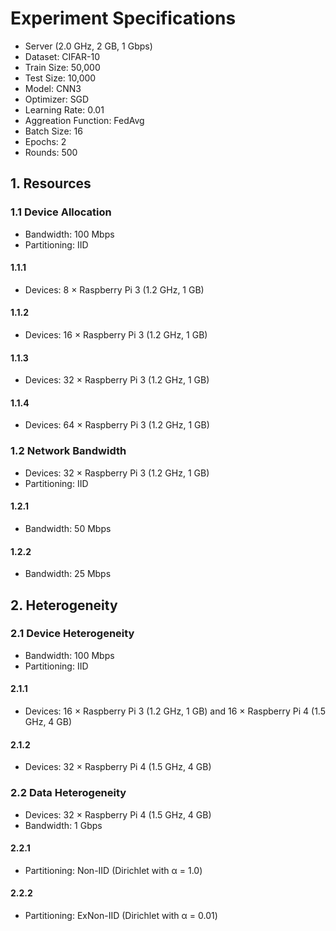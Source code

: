 # Experiment Specifications

  - Server (2.0 GHz, 2 GB, 1 Gbps)
  - Dataset: CIFAR-10
  - Train Size: 50,000
  - Test Size: 10,000
  - Model: CNN3
  - Optimizer: SGD
  - Learning Rate: 0.01
  - Aggreation Function: FedAvg
  - Batch Size: 16
  - Epochs: 2
  - Rounds: 500

## 1. Resources

### 1.1 Device Allocation

  - Bandwidth: 100 Mbps
  - Partitioning: IID

#### 1.1.1

  - Devices: 8 × Raspberry Pi 3 (1.2 GHz, 1 GB)

#### 1.1.2

  - Devices: 16 × Raspberry Pi 3 (1.2 GHz, 1 GB)

#### 1.1.3

  - Devices: 32 × Raspberry Pi 3 (1.2 GHz, 1 GB)

#### 1.1.4

  - Devices: 64 × Raspberry Pi 3 (1.2 GHz, 1 GB)

### 1.2 Network Bandwidth

  - Devices: 32 × Raspberry Pi 3 (1.2 GHz, 1 GB)
  - Partitioning: IID

#### 1.2.1

  - Bandwidth: 50 Mbps

#### 1.2.2

  - Bandwidth: 25 Mbps

## 2. Heterogeneity

### 2.1 Device Heterogeneity

  - Bandwidth: 100 Mbps
  - Partitioning: IID
 
#### 2.1.1

  - Devices: 16 × Raspberry Pi 3 (1.2 GHz, 1 GB) and 16 × Raspberry Pi 4 (1.5 GHz, 4 GB)

#### 2.1.2

  - Devices: 32 × Raspberry Pi 4 (1.5 GHz, 4 GB)

### 2.2 Data Heterogeneity

  - Devices: 32 × Raspberry Pi 4 (1.5 GHz, 4 GB)
  - Bandwidth: 1 Gbps

#### 2.2.1

  - Partitioning: Non-IID (Dirichlet with α = 1.0)

#### 2.2.2
  
  - Partitioning: ExNon-IID (Dirichlet with α = 0.01)
